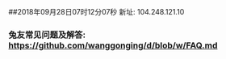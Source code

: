 ##2018年09月28日07时12分07秒 新址: 104.248.121.10
### 兔友常见问题及解答: https://github.com/wanggonging/d/blob/w/FAQ.md
